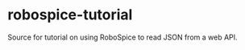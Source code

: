 robospice-tutorial
==================

Source for tutorial on using RoboSpice to read JSON from a web API.
